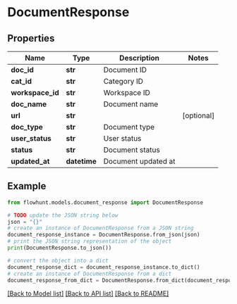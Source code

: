 # DocumentResponse


## Properties

Name | Type | Description | Notes
------------ | ------------- | ------------- | -------------
**doc_id** | **str** | Document ID | 
**cat_id** | **str** | Category ID | 
**workspace_id** | **str** | Workspace ID | 
**doc_name** | **str** | Document name | 
**url** | **str** |  | [optional] 
**doc_type** | **str** | Document type | 
**user_status** | **str** | User status | 
**status** | **str** | Document status | 
**updated_at** | **datetime** | Document updated at | 

## Example

```python
from flowhunt.models.document_response import DocumentResponse

# TODO update the JSON string below
json = "{}"
# create an instance of DocumentResponse from a JSON string
document_response_instance = DocumentResponse.from_json(json)
# print the JSON string representation of the object
print(DocumentResponse.to_json())

# convert the object into a dict
document_response_dict = document_response_instance.to_dict()
# create an instance of DocumentResponse from a dict
document_response_from_dict = DocumentResponse.from_dict(document_response_dict)
```
[[Back to Model list]](../README.md#documentation-for-models) [[Back to API list]](../README.md#documentation-for-api-endpoints) [[Back to README]](../README.md)


